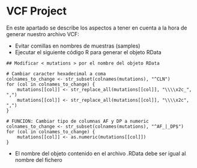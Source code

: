 # VCF Project

En este apartado se describe los aspectos a tener en cuenta a la hora de generar nuestro archivo VCF:&#x20;

* Evitar comillas en nombres de muestras (samples)
* Ejecutar el siguiente código R para generar el objeto RData

```
## Modificar < mutations > por el nombre del objeto RData

# Cambiar caracter hexadecimal a coma
colnames_to_change <- str_subset(colnames(mutations), "^CLN")
for (col in colnames_to_change) {
    mutations[[col]] <- str_replace_all(mutations[[col]], "\\\\x2c_", ",")
    mutations[[col]] <- str_replace_all(mutations[[col]], "\\\\x2c", ",")
}

# FUNCION: Cambiar tipo de columnas AF y DP a numeric
colnames_to_change <- str_subset(colnames(mutations), "^AF_|_DP$")
for (col in colnames_to_change) {
    mutations[[col]] <- as.numeric(mutations[[col]])
}
```

* El nombre del objeto contenido en el archivo .RData debe ser igual al nombre del fichero
